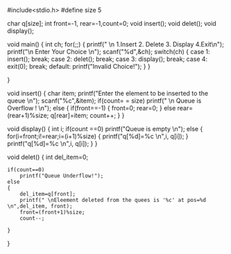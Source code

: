 #include<stdio.h>
#define size 5

char q[size];
int front=-1, rear=-1,count=0;
void insert();
void delet();
void display();

void main()
{
	int ch;
	for(;;)
	{
		printf(" \n 1.Insert 2. Delete 3. Display 4.Exit\n");
		printf("\n Enter Your Choice \n");
		scanf("%d",&ch);
		switch(ch)
		{
			case 1:
				insert();
				break;
			case 2:
				delet();
				break;
			case 3:
				display();
				break;
			case 4:
				exit(0);
				break;
			default:
				printf("Invalid Choice!");
		}
	}

}

void insert()
{
	char item;
	printf("Enter the element to be inserted to the queue \n");
	scanf("%c",&item);
	if(count= = size)
		printf(" \n Queue is Overflow ! \n");
	else
	{
		if(front==-1)
		{
			front=0;
rear=0;
		}
		else
			rear=(rear+1)%size;
		q[rear]=item;
count++;
	}
}

void display()
{
	int i;
	if(count ==0)
		printf("Queue is empty \n");
	else
	{
		for(i=front;i!=rear;i=(i+1)%size)
		{
			printf("q[%d]=%c \n",i, q[i]);
		}
		printf("q[%d]=%c \n",i, q[i]);
	}
}

void delet()
{
	int del_item=0;
	
	if(count==0)
		printf("Queue Underflow!");
	else
	{
		del_item=q[front];
		printf(" \nEleement deleted from the quees is '%c' at pos=%d \n",del_item, front);
		front=(front+1)%size;
		count--;
		
	}
}

			
